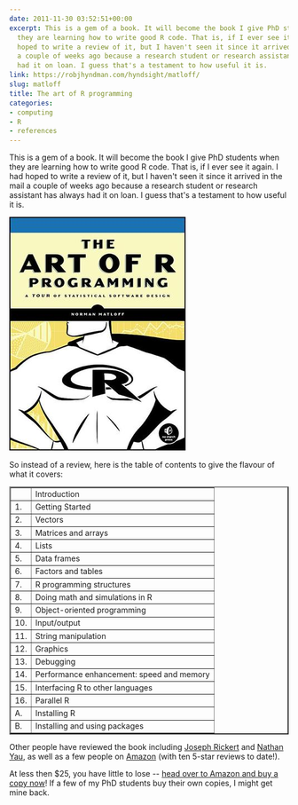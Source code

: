 ```yaml
---
date: 2011-11-30 03:52:51+00:00
excerpt: This is a gem of a book. It will become the book I give PhD students when
  they are learning how to write good R code. That is, if I ever see it again. I had
  hoped to write a review of it, but I haven't seen it since it arrived in the mail
  a couple of weeks ago because a research student or research assistant has always
  had it on loan. I guess that's a testament to how useful it is.
link: https://robjhyndman.com/hyndsight/matloff/
slug: matloff
title: The art of R programming
categories:
- computing
- R
- references
---
```


This is a gem of a book. It will become the book I give PhD students when they are learning how to write good R code. That is, if I ever see it again. I had hoped to write a review of it, but I haven't seen it since it arrived in the mail a couple of weeks ago because a research student or research assistant has always had it on loan. I guess that's a testament to how useful it is.<!-- more -->

[![](/img/matloff.jpg)](http://www.amazon.com/gp/product/1593273843/ref=as_li_ss_tl?ie=UTF8&tag=prorobjhyn-20&linkCode=as2&camp=217145&creative=399373&creativeASIN=1593273843)

So instead of a review, here is the table of contents to give the flavour of what it covers:

<table border="2" >
<tr >
<td >
</td>
<td >Introduction
</td></tr>
<tr >
<td >1.
</td>
<td >Getting Started
</td></tr>
<tr >
<td >2.
</td>
<td >Vectors
</td></tr>
<tr >
<td >3.
</td>
<td >Matrices and arrays
</td></tr>
<tr >
<td >4.
</td>
<td >Lists
</td></tr>
<tr >
<td >5.
</td>
<td >Data frames
</td></tr>
<tr >
<td >6.
</td>
<td >Factors and tables
</td></tr>
<tr >
<td >7.
</td>
<td >R programming structures
</td></tr>
<tr >
<td >8.
</td>
<td >Doing math and simulations in R
</td></tr>
<tr >
<td >9.
</td>
<td >Object-oriented programming
</td></tr>
<tr >
<td >10.
</td>
<td >Input/output
</td></tr>
<tr >
<td >11.
</td>
<td >String manipulation
</td></tr>
<tr >
<td >12.
</td>
<td >Graphics
</td></tr>
<tr >
<td >13.
</td>
<td >Debugging
</td></tr>
<tr >
<td >14.
</td>
<td >Performance enhancement: speed and memory
</td></tr>
<tr >
<td >15.
</td>
<td >Interfacing R to other languages
</td></tr>
<tr >
<td >16.
</td>
<td >Parallel R
</td></tr>
<tr >
<td >A.
</td>
<td >Installing R
</td></tr>
<tr >
<td >B.
</td>
<td >Installing and using packages
</td></tr>
</table>

Other people have reviewed the book including [Joseph Rickert](http://blog.revolutionanalytics.com/2011/11/review-of-the-art-of-r-programming-by-norman-matloff.html) and [Nathan Yau](http://flowingdata.com/2011/11/16/book-the-art-of-r-programming/), as well as a few people on [Amazon](http://www.amazon.com/review/1593273843?ie=UTF8&ref_=cm_cr_dp_all_summary&showViewpoints=1&sortBy=bySubmissionDateDescending&_encoding=UTF8&tag=prorobjhyn-20&linkCode=ur2&camp=1789&creative=390957) (with ten 5-star reviews to date!).

At less then $25, you have little to lose -- [head over to Amazon and buy a copy now](http://buy.geni.us/Proxy.ashx?TSID=140570\&GR_URL=http%3A%2F%2Fwww.amazon.com%2Fdp%2F1593273843)! If a few of my PhD students buy their own copies, I might get mine back.
